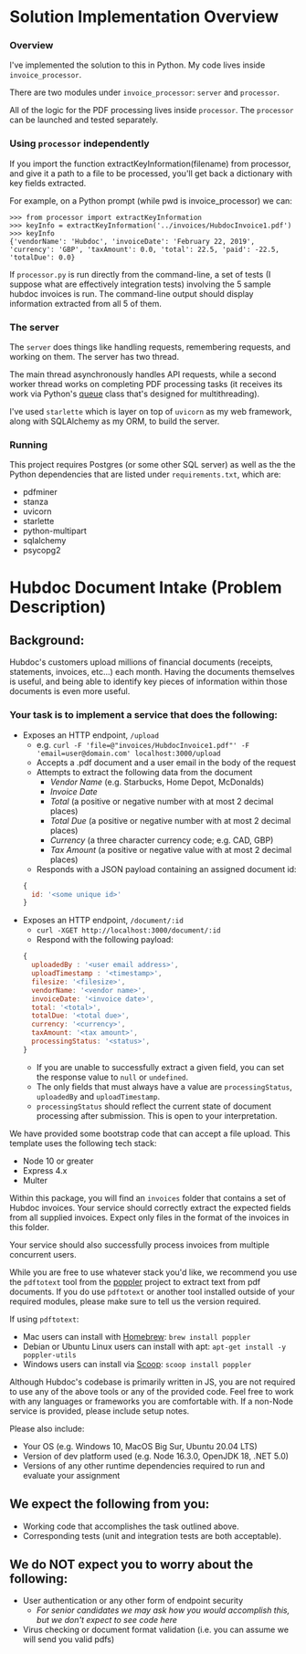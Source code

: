 # Solution Implementation Overview

### Overview

I've implemented the solution to this in Python.
My code lives inside `invoice_processor`.

There are two modules under `invoice_processor`: `server` and `processor`.

All of the logic for the PDF processing lives inside `processor`. The `processor` can be launched and tested separately.

### Using `processor` independently

If you import the function extractKeyInformation(filename) from processor, and give it a path to a file to be processed, you'll get back a dictionary with key fields extracted.

For example, on a Python prompt (while pwd is invoice_processor) we can:

    >>> from processor import extractKeyInformation
    >>> keyInfo = extractKeyInformation('../invoices/HubdocInvoice1.pdf')
    >>> keyInfo
    {'vendorName': 'Hubdoc', 'invoiceDate': 'February 22, 2019', 'currency': 'GBP', 'taxAmount': 0.0, 'total': 22.5, 'paid': -22.5, 'totalDue': 0.0}

If `processor.py` is run directly from the command-line, a set of tests (I suppose what are effectively integration tests) involving the 5 sample hubdoc invoices is run. The command-line output should display information extracted from all 5 of them.

### The server

The `server` does things like handling requests, remembering requests, and working on them. The server has two thread.

The main thread asynchronously handles API requests, while a second worker thread works on completing PDF processing tasks (it receives its work via Python's [queue](https://docs.python.org/3/library/queue.html) class that's designed for multithreading).

I've used `starlette` which is layer on top of `uvicorn` as my web framework, along with SQLAlchemy as my ORM, to build the server.

### Running

This project requires Postgres (or some other SQL server) as well as the the Python dependencies that are listed under `requirements.txt`, which are:
* pdfminer
* stanza
* uvicorn
* starlette
* python-multipart
* sqlalchemy
* psycopg2

# Hubdoc Document Intake (Problem Description)

## Background:

Hubdoc's customers upload millions of financial documents (receipts,
statements, invoices, etc...) each month. Having the documents themselves is
useful, and being able to identify key pieces of information within those
documents is even more useful.

### Your task is to implement a service that does the following:

* Exposes an HTTP endpoint, `/upload`
  * e.g. `curl -F 'file=@"invoices/HubdocInvoice1.pdf"' -F
    'email=user@domain.com' localhost:3000/upload`
  * Accepts a .pdf document and a user email in the body of the request
  * Attempts to extract the following data from the document
    * *Vendor Name* (e.g. Starbucks, Home Depot, McDonalds)
    * *Invoice Date*
    * *Total* (a positive or negative number with at most 2 decimal
      places)
    * *Total Due* (a positive or negative number with at most 2 decimal
      places)
    * *Currency* (a three character currency code; e.g. CAD, GBP)
    * *Tax Amount* (a positive or negative value with at most 2 decimal places)
  * Responds with a JSON payload containing an assigned document id:
  ```javascript
  { 
    id: '<some unique id>'
  }
  ```
* Exposes an HTTP endpoint, `/document/:id` 
  * `curl -XGET http://localhost:3000/document/:id` 
  * Respond with the following payload: 
  ```javascript 
  { 
    uploadedBy : '<user email address>',
    uploadTimestamp : '<timestamp>',
    filesize: '<filesize>',
    vendorName: '<vendor name>',
    invoiceDate: '<invoice date>',
    total: '<total>',
    totalDue: '<total due>',
    currency: '<currency>',
    taxAmount: '<tax amount>',
    processingStatus: '<status>',
  }
  ```
    * If you are unable to successfully extract a given field, you can set the
      response value to `null` or `undefined`.
    * The only fields that must always have a value are `processingStatus`,
      `uploadedBy` and `uploadTimestamp`.
    * `processingStatus` should reflect the current state of document
      processing after submission. This is open to your interpretation.

We have provided some bootstrap code that can accept a file upload. This
template uses the following tech stack:

* Node 10 or greater
* Express 4.x
* Multer

Within this package, you will find an `invoices` folder that contains a set of
Hubdoc invoices. Your service should correctly extract the expected fields from
all supplied invoices. Expect only files in the format of the invoices in this
folder.

Your service should also successfully process invoices from multiple concurrent
users.

While you are free to use whatever stack you'd like, we recommend you use the
`pdftotext` tool from the [poppler](https://poppler.freedesktop.org/) project
to extract text from pdf documents.  If you do use `pdftotext` or another tool
installed outside of your required modules, please make sure to tell us the
version required.

If using `pdftotext`:
* Mac users can install with [Homebrew](https://brew.sh/): `brew install poppler`
* Debian or Ubuntu Linux users can install with apt: `apt-get install -y
  poppler-utils`
* Windows users can install via [Scoop](https://scoop.sh/): `scoop install
  poppler`

Although Hubdoc's codebase is primarily written in JS, you are not required to
use any of the above tools or any of the provided code. Feel free to work with
any languages or frameworks you are comfortable with. If a non-Node service is
provided, please include setup notes.

Please also include:
* Your OS (e.g. Windows 10, MacOS Big Sur, Ubuntu 20.04 LTS)
* Version of dev platform used (e.g. Node 16.3.0, OpenJDK 18, .NET 5.0)
* Versions of any other runtime dependencies required to run and evaluate your
  assignment

## We expect the following from you:

* Working code that accomplishes the task outlined above.
* Corresponding tests (unit and integration tests are both acceptable).

## We do NOT expect you to worry about the following:

* User authentication or any other form of endpoint security
  * *For senior candidates we may ask how you would accomplish this, but we
    don't expect to see code here*
* Virus checking or document format validation (i.e. you can assume we will
  send you valid pdfs)
